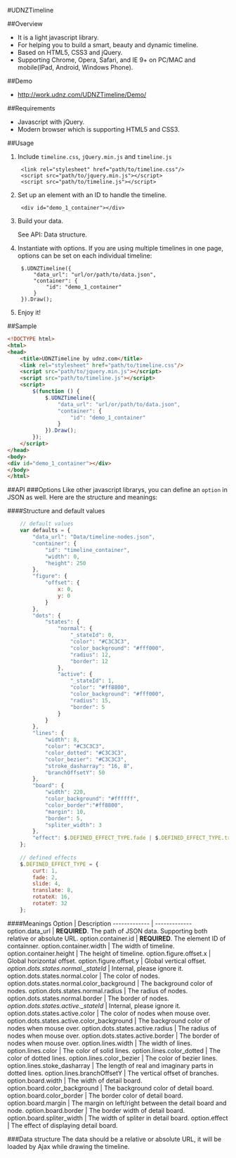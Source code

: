 #UDNZTimeline

##Overview
* It is a light javascript library.
* For helping you to build a smart, beauty and dynamic timeline.
* Based on HTML5, CSS3 and jQuery.
* Supporting Chrome, Opera, Safari, and IE 9+ on PC/MAC and mobile(IPad, Android, Windows Phone).

##Demo
* http://work.udnz.com/UDNZTimeline/Demo/

##Requirements
* Javascript with jQuery.
* Modern browser which is supporting HTML5 and CSS3.

##Usage
1. Include `timeline.css`, `jQuery.min.js` and `timeline.js`

		<link rel="stylesheet" href="path/to/timeline.css"/>
		<script src="path/to/jquery.min.js"></script>
		<script src="path/to/timeline.js"></script>

2. Set up an element with an ID to handle the timeline.

		<div id="demo_1_container"></div>

3. Build your data.

    See API: Data structure.

4. Instantiate with options. If you are using multiple timelines in one page, options can be set on each individual timeline:

		$.UDNZTimeline({
			"data_url": "url/or/path/to/data.json",
			"container": {
				"id": "demo_1_container"
			}
		}).Draw();

4. Enjoy it!

##Sample
```HTML
<!DOCTYPE html>
<html>
<head>
    <title>UDNZTimeline by udnz.com</title>
    <link rel="stylesheet" href="path/to/timeline.css"/>
    <script src="path/to/jquery.min.js"></script>
    <script src="path/to/timeline.js"></script>
    <script>
        $(function () {
            $.UDNZTimeline({
                "data_url": "url/or/path/to/data.json",
                "container": {
                    "id": "demo_1_container"
                }
            }).Draw();
        });
    </script>
</head>
<body>
<div id="demo_1_container"></div>
</body>
</html>
```

##API
###Options
Like other javascript librarys, you can define an `option` in JSON as well. Here are the structure and meanings:

####Structure and default values
```Javascript
    // default values
    var defaults = {
        "data_url": "Data/timeline-nodes.json",
        "container": {
            "id": "timeline_container",
            "width": 0,
            "height": 250
        },
        "figure": {
            "offset": {
                x: 0,
                y: 0
            }
        },
        "dots": {
            "states": {
                "normal": {
                    "_stateId": 0,
                    "color": "#C3C3C3",
                    "color_background": "#fff000",
                    "radius": 12,
                    "border": 12
                },
                "active": {
                    "_stateId": 1,
                    "color": "#ff8800",
                    "color_background": "#fff000",
                    "radius": 15,
                    "border": 5
                }
            }
        },
        "lines": {
            "width": 8,
            "color": "#C3C3C3",
            "color_dotted": "#C3C3C3",
            "color_bezier": "#C3C3C3",
            "stroke_dasharray": "16, 8",
            "branchOffsetY": 50
        },
        "board": {
            "width": 220,
            "color_background": "#ffffff",
            "color_border":"#ff8800",
            "margin": 10,
            "border": 5,
            "spliter_width": 3
        },
        "effect": $.DEFINED_EFFECT_TYPE.fade | $.DEFINED_EFFECT_TYPE.translate
    };
    
    // defined effects
    $.DEFINED_EFFECT_TYPE = {
        curt: 1,
        fade: 2,
        slide: 4,
        translate: 8,
        rotateX: 16,
        rotateY: 32
    };
```
####Meanings
Option  | Description
------------- | -------------
option.data_url  | **REQUIRED**. The path of JSON data. Supporting both relative or absolute URL.
option.container.id | **REQUIRED**. The element ID of containner.
option.container.width | The width of timeline.
option.container.height | The height of timeline.
option.figure.offset.x | Global horizontal offset.
option.figure.offset.y | Global vertical offset.
*option.dots.states.normal._stateId* | Internal, please ignore it.
option.dots.states.normal.color | The color of nodes.
option.dots.states.normal.color_background | The background color of nodes.
option.dots.states.normal.radius | The radius of nodes.
option.dots.states.normal.border | The border of nodes.
*option.dots.states.active._stateId* | Internal, please ignore it.
option.dots.states.active.color | The color of nodes when mouse over.
option.dots.states.active.color_background | The background color of nodes when mouse over.
option.dots.states.active.radius | The radius of nodes when mouse over.
option.dots.states.active.border | The border of nodes when mouse over.
option.lines.width | The width of lines.
option.lines.color | The color of solid lines.
option.lines.color_dotted | The color of dotted lines.
option.lines.color_bezier | The color of bezier lines.
option.lines.stoke_dasharray | The length of real and imaginary parts in dotted lines.
option.lines.branchOffsetY | The vertical offset of branches.
option.board.width | The width of detail board.
option.board.color_background | The background color of detail board.
option.board.color_border | The border color of detail board.
option.board.margin | The margin on left/right between the detail board and node.
option.board.border | The border width of detail board.
option.board.spliter_width | The width of spliter in detail board.
option.effect | The effect of displaying detail board.


###Data structure
The data should be a relative or absolute URL, it will be loaded by Ajax while drawing the timeline.


